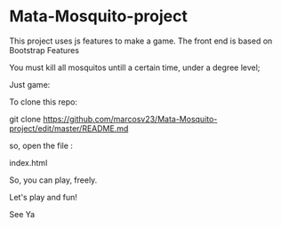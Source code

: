 # Mata-Mosquito-project

This project uses js features to make a game.
The front end is based on Bootstrap Features

You must kill all mosquitos untill a certain time, under a degree level;

Just game: 

To clone this repo:

git clone https://github.com/marcosv23/Mata-Mosquito-project/edit/master/README.md

so, open the file :

index.html

So, you can play, freely.

Let's play and fun!


See Ya
